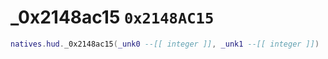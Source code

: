 # _0x2148ac15 `0x2148AC15`

```lua
natives.hud._0x2148ac15(_unk0 --[[ integer ]], _unk1 --[[ integer ]])
```